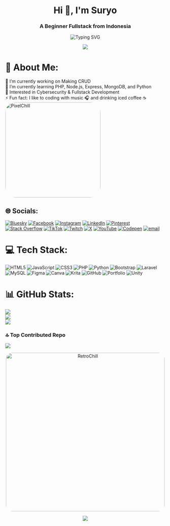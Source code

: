 <h1 align="center">Hi 👋, I'm Suryo</h1>
<h3 align="center">A Beginner Fullstack from Indonesia</h3>

<p align="center">
  <img src="https://readme-typing-svg.herokuapp.com?font=Fira+Code&weight=500&size=24&pause=1000&color=09F7F7&center=true&vCenter=true&width=435&lines=Welcome+to+my+Profile!;Chill+While+Coding!;Still+Learning+Something+New+Like+Py" alt="Typing SVG" />
</p>

<p align="center">
  <img src="https://capsule-render.vercel.app/api?type=rect&color=gradient&customColorList=7F00FF,F797FF,E100FF&height=4&section=header"/>
</p>

# 💫 About Me:
<div align="left" style="display: flex; justify-content: space-between; align-items: center; flex-wrap: wrap;">
  <div>
    🔭 I’m currently working on Making CRUD<br>
    🌱 I’m currently learning PHP, Node.js, Express, MongoDB, and Python<br>
    🧠 Interested in Cybersecurity & Fullstack Development<br>
    ⚡ Fun fact: I like to coding with music 🎧 and drinking iced coffee ☕️
  </div>
  <img src="https://i.pinimg.com/originals/c1/b3/16/c1b31611e66b7c211bfd0296dd454bfb.gif" width="300px" style="border-radius: 32px;" alt="PixelChill"/>
</div>

## 🌐 Socials:
[![Bluesky](https://img.shields.io/badge/bluesky-0285FF?style=for-the-badge&logo=bluesky&logoColor=%23FFFFFF)](https://bsky.app/profile/#) 
[![Facebook](https://img.shields.io/badge/Facebook-%231877F2.svg?logo=Facebook&logoColor=white)](https://facebook.com/#) 
[![Instagram](https://img.shields.io/badge/Instagram-%23E4405F.svg?logo=Instagram&logoColor=white)](https://instagram.com/__suryo__) 
[![LinkedIn](https://img.shields.io/badge/LinkedIn-%230077B5.svg?logo=linkedin&logoColor=white)](https://linkedin.com/in/#) 
[![Pinterest](https://img.shields.io/badge/Pinterest-%23E60023.svg?logo=Pinterest&logoColor=white)](https://pinterest.com/#) 
[![Stack Overflow](https://img.shields.io/badge/-Stackoverflow-FE7A16?logo=stack-overflow&logoColor=white)](https://stackoverflow.com/users/#) 
[![TikTok](https://img.shields.io/badge/TikTok-%23000000.svg?logo=TikTok&logoColor=white)](https://tiktok.com/@#) 
[![Twitch](https://img.shields.io/badge/Twitch-%239146FF.svg?logo=Twitch&logoColor=white)](https://twitch.tv/#) 
[![X](https://img.shields.io/badge/X-black.svg?logo=X&logoColor=white)](https://x.com/#) 
[![YouTube](https://img.shields.io/badge/YouTube-%23FF0000.svg?logo=YouTube&logoColor=white)](https://youtube.com/@#) 
[![Codepen](https://img.shields.io/badge/Codepen-000000?logo=codepen&logoColor=white)](https://codepen.io/#) 
[![email](https://img.shields.io/badge/Email-D14836?logo=gmail&logoColor=white)](mailto:suryodewo8@gmail.com) 

# 💻 Tech Stack:
![HTML5](https://img.shields.io/badge/html5-%23E34F26.svg?style=for-the-badge&logo=html5&logoColor=white) 
![JavaScript](https://img.shields.io/badge/javascript-%23323330.svg?style=for-the-badge&logo=javascript&logoColor=%23F7DF1E) 
![CSS3](https://img.shields.io/badge/css3-%231572B6.svg?style=for-the-badge&logo=css3&logoColor=white) 
![PHP](https://img.shields.io/badge/php-%23777BB4.svg?style=for-the-badge&logo=php&logoColor=white) 
![Python](https://img.shields.io/badge/python-3670A0?style=for-the-badge&logo=python&logoColor=ffdd54) 
![Bootstrap](https://img.shields.io/badge/bootstrap-%238511FA.svg?style=for-the-badge&logo=bootstrap&logoColor=white) 
![Laravel](https://img.shields.io/badge/laravel-%23FF2D20.svg?style=for-the-badge&logo=laravel&logoColor=white) 
![MySQL](https://img.shields.io/badge/mysql-4479A1.svg?style=for-the-badge&logo=mysql&logoColor=white) 
![Figma](https://img.shields.io/badge/figma-%23F24E1E.svg?style=for-the-badge&logo=figma&logoColor=white) 
![Canva](https://img.shields.io/badge/Canva-%2300C4CC.svg?style=for-the-badge&logo=Canva&logoColor=white) 
![Krita](https://img.shields.io/badge/Krita-203759?style=for-the-badge&logo=krita&logoColor=EEF37B) 
![GitHub](https://img.shields.io/badge/github-%23121011.svg?style=for-the-badge&logo=github&logoColor=white) 
![Portfolio](https://img.shields.io/badge/Portfolio-%23000000.svg?style=for-the-badge&logo=firefox&logoColor=#FF7139) 
![Unity](https://img.shields.io/badge/unity-%23000000.svg?style=for-the-badge&logo=unity&logoColor=white) 

# 📊 GitHub Stats:
![](https://github-readme-stats.vercel.app/api?username=avndra&theme=radical&hide_border=false&icon_color=ff00ff&title_color=d15eff&text_color=f7a4ff&cache_seconds=3600)<br/>
![](https://github-readme-streak-stats.herokuapp.com?user=avndra&theme=radical&hide_border=false&cache_seconds=3600)<br/>
![](https://github-readme-stats.vercel.app/api/top-langs/?username=avndra&theme=radical&hide_border=false&layout=compact&cache_seconds=3600)

### 🔝 Top Contributed Repo
![](https://github-contributor-stats.vercel.app/api?username=avndra&limit=5&theme=midnight_purple&combine_all_yearly_contributions=true)

<p align="center">
  <img src="https://i0.wp.com/64.media.tumblr.com/eb9d83900abde73d3d323019a45f3f8e/tumblr_om91agCwBL1rnbw6mo1_1280.gif" width="500px" style="border-radius: 20px;" alt="RetroChill"/>
</p>

<p align="center">
  <img src="https://capsule-render.vercel.app/api?type=waving&color=7F00FF&height=100&section=footer&animation=twinkling"/>
</p>

<!-- Proudly crafted by AVNDRA -->
